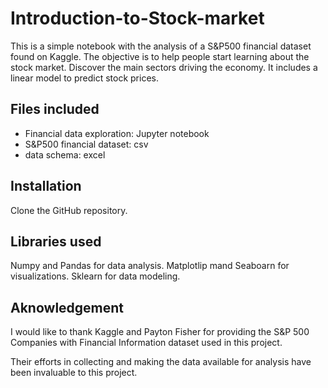 # Introduction-to-Stock-market
This is a simple notebook with the analysis of a S&P500 financial dataset found on Kaggle. The objective is to help people start learning about the stock market. Discover the main sectors driving the economy. It includes a linear model to predict stock prices. 

## Files included
* Financial data exploration: Jupyter notebook
* S&P500 financial dataset: csv
* data schema: excel

## Installation
Clone the GitHub repository.

## Libraries used
Numpy and Pandas for data analysis.
Matplotlip mand Seaboarn for visualizations. 
Sklearn for data modeling. 

## Aknowledgement
I would like to thank Kaggle and Payton Fisher for providing the S&P 500 Companies with Financial Information dataset used in this project.

Their efforts in collecting and making the data available for analysis have been invaluable to this project. 
